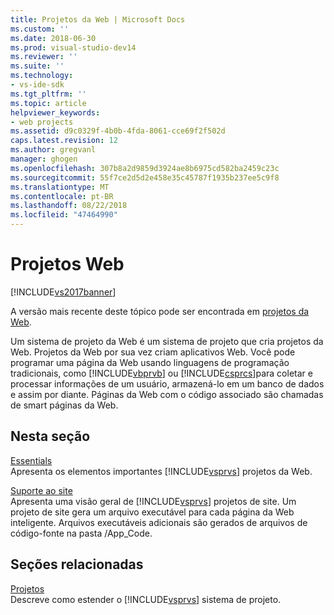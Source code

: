 ```yaml
---
title: Projetos da Web | Microsoft Docs
ms.custom: ''
ms.date: 2018-06-30
ms.prod: visual-studio-dev14
ms.reviewer: ''
ms.suite: ''
ms.technology:
- vs-ide-sdk
ms.tgt_pltfrm: ''
ms.topic: article
helpviewer_keywords:
- web projects
ms.assetid: d9c0329f-4b0b-4fda-8061-cce69f2f502d
caps.latest.revision: 12
ms.author: gregvanl
manager: ghogen
ms.openlocfilehash: 307b8a2d9859d3924ae8b6975cd582ba2459c23c
ms.sourcegitcommit: 55f7ce2d5d2e458e35c45787f1935b237ee5c9f8
ms.translationtype: MT
ms.contentlocale: pt-BR
ms.lasthandoff: 08/22/2018
ms.locfileid: "47464990"
---
```

# <a name="web-projects"></a>Projetos Web
[!INCLUDE[vs2017banner](../../includes/vs2017banner.md)]

A versão mais recente deste tópico pode ser encontrada em [projetos da Web](https://docs.microsoft.com/visualstudio/extensibility/internals/web-projects).  
  
Um sistema de projeto da Web é um sistema de projeto que cria projetos da Web. Projetos da Web por sua vez criam aplicativos Web. Você pode programar uma página da Web usando linguagens de programação tradicionais, como [!INCLUDE[vbprvb](../../includes/vbprvb-md.md)] ou [!INCLUDE[csprcs](../../includes/csprcs-md.md)]para coletar e processar informações de um usuário, armazená-lo em um banco de dados e assim por diante. Páginas da Web com o código associado são chamadas de smart páginas da Web.  
  
## <a name="in-this-section"></a>Nesta seção  
 [Essentials](../../extensibility/internals/web-project-essentials.md)  
 Apresenta os elementos importantes [!INCLUDE[vsprvs](../../includes/vsprvs-md.md)] projetos da Web.  
  
 [Suporte ao site](../../extensibility/internals/web-site-support.md)  
 Apresenta uma visão geral de [!INCLUDE[vsprvs](../../includes/vsprvs-md.md)] projetos de site. Um projeto de site gera um arquivo executável para cada página da Web inteligente. Arquivos executáveis adicionais são gerados de arquivos de código-fonte na pasta /App_Code.  
  
## <a name="related-sections"></a>Seções relacionadas  
 [Projetos](../../extensibility/internals/projects.md)  
 Descreve como estender o [!INCLUDE[vsprvs](../../includes/vsprvs-md.md)] sistema de projeto.

